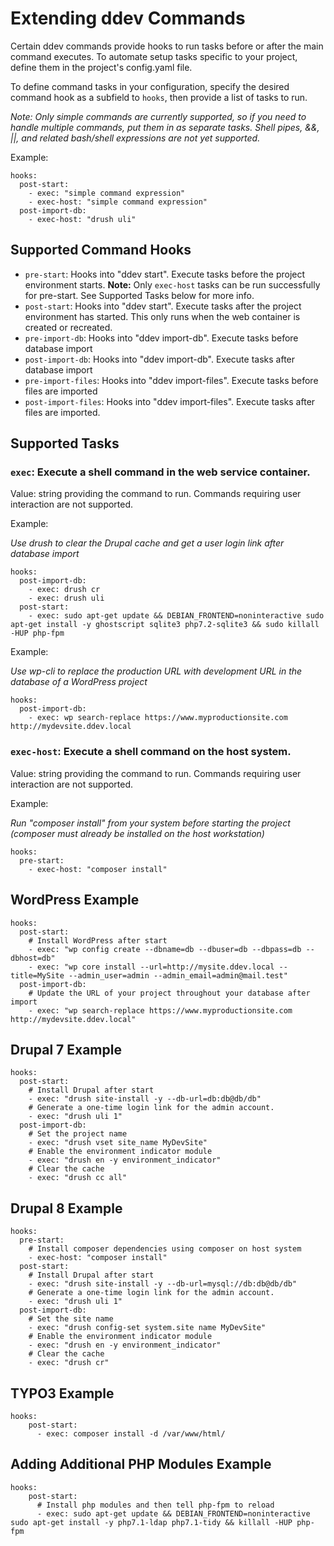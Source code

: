 <h1>Extending ddev Commands</h1>

Certain ddev commands provide hooks to run tasks before or after the main command executes. To automate setup tasks specific to your project, define them in the project's config.yaml file.

To define command tasks in your configuration, specify the desired command hook as a subfield to `hooks`, then provide a list of tasks to run.

_Note: Only simple commands are currently supported, so if you need to handle multiple commands, put them in as separate tasks. Shell pipes, &&, ||, and related bash/shell expressions are not yet supported._

Example:

```
hooks:
  post-start:
    - exec: "simple command expression"
    - exec-host: "simple command expression"
  post-import-db:
    - exec-host: "drush uli"
```

## Supported Command Hooks

- `pre-start`: Hooks into "ddev start". Execute tasks before the project environment starts. **Note:** Only `exec-host` tasks can be run successfully for pre-start. See Supported Tasks below for more info.
- `post-start`: Hooks into "ddev start". Execute tasks after the project environment has started. This only runs when the web container is created or recreated.
- `pre-import-db`: Hooks into "ddev import-db". Execute tasks before database import
- `post-import-db`: Hooks into "ddev import-db". Execute tasks after database import
- `pre-import-files`: Hooks into "ddev import-files". Execute tasks before files are imported
- `post-import-files`: Hooks into "ddev import-files". Execute tasks after files are imported.

## Supported Tasks

### `exec`: Execute a shell command in the web service container.

Value: string providing the command to run. Commands requiring user interaction are not supported.

Example:

_Use drush to clear the Drupal cache and get a user login link after database import_

```
hooks:
  post-import-db:
    - exec: drush cr
    - exec: drush uli
  post-start:
    - exec: sudo apt-get update && DEBIAN_FRONTEND=noninteractive sudo apt-get install -y ghostscript sqlite3 php7.2-sqlite3 && sudo killall -HUP php-fpm
```

Example:

_Use wp-cli to replace the production URL with development URL in the database of a WordPress project_

```
hooks:
  post-import-db:
    - exec: wp search-replace https://www.myproductionsite.com http://mydevsite.ddev.local
```

### `exec-host`: Execute a shell command on the host system.

Value: string providing the command to run. Commands requiring user interaction are not supported.

Example:

_Run "composer install" from your system before starting the project (composer must already be installed on the host workstation)_

```
hooks:
  pre-start:
    - exec-host: "composer install"
```

## WordPress Example

```
hooks:
  post-start:
    # Install WordPress after start
    - exec: "wp config create --dbname=db --dbuser=db --dbpass=db --dbhost=db"
    - exec: "wp core install --url=http://mysite.ddev.local --title=MySite --admin_user=admin --admin_email=admin@mail.test"
  post-import-db:
    # Update the URL of your project throughout your database after import
    - exec: "wp search-replace https://www.myproductionsite.com http://mydevsite.ddev.local"
```

## Drupal 7 Example

```
hooks:
  post-start:
    # Install Drupal after start
    - exec: "drush site-install -y --db-url=db:db@db/db"
    # Generate a one-time login link for the admin account.
    - exec: "drush uli 1"
  post-import-db:
    # Set the project name
    - exec: "drush vset site_name MyDevSite"
    # Enable the environment indicator module
    - exec: "drush en -y environment_indicator"
    # Clear the cache
    - exec: "drush cc all"
```

## Drupal 8 Example

```
hooks:
  pre-start:
    # Install composer dependencies using composer on host system
    - exec-host: "composer install"
  post-start:
    # Install Drupal after start
    - exec: "drush site-install -y --db-url=mysql://db:db@db/db"
    # Generate a one-time login link for the admin account.
    - exec: "drush uli 1"
  post-import-db:
    # Set the site name
    - exec: "drush config-set system.site name MyDevSite"
    # Enable the environment indicator module
    - exec: "drush en -y environment_indicator"
    # Clear the cache
    - exec: "drush cr"
```

## TYPO3 Example

```
hooks:
    post-start:
      - exec: composer install -d /var/www/html/
```

## Adding Additional PHP Modules Example

```
hooks:
    post-start:
      # Install php modules and then tell php-fpm to reload
      - exec: sudo apt-get update && DEBIAN_FRONTEND=noninteractive sudo apt-get install -y php7.1-ldap php7.1-tidy && killall -HUP php-fpm
```
